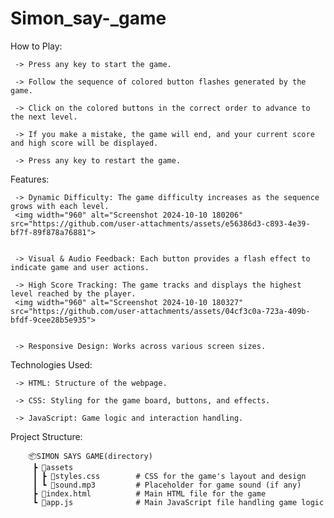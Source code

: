 # Simon_say-_game

How to Play:

     -> Press any key to start the game.
     
     -> Follow the sequence of colored button flashes generated by the game.
     
     -> Click on the colored buttons in the correct order to advance to the next level.
     
     -> If you make a mistake, the game will end, and your current score and high score will be displayed.
     
     -> Press any key to restart the game.
     
Features:

     -> Dynamic Difficulty: The game difficulty increases as the sequence grows with each level.
     <img width="960" alt="Screenshot 2024-10-10 180206" src="https://github.com/user-attachments/assets/e56386d3-c893-4e39-bf7f-89f878a76881">

     
     -> Visual & Audio Feedback: Each button provides a flash effect to indicate game and user actions.
     
     -> High Score Tracking: The game tracks and displays the highest level reached by the player.
     <img width="960" alt="Screenshot 2024-10-10 180327" src="https://github.com/user-attachments/assets/04cf3c0a-723a-409b-bfdf-9cee28b5e935">

     
     -> Responsive Design: Works across various screen sizes.
     
Technologies Used:

     -> HTML: Structure of the webpage.
     
     -> CSS: Styling for the game board, buttons, and effects.
     
     -> JavaScript: Game logic and interaction handling.

Project Structure:

        📦SIMON SAYS GAME(directory)
         ┣ 📂assets
         ┃ ┣ 📜styles.css        # CSS for the game's layout and design
         ┃ ┗ 📜sound.mp3         # Placeholder for game sound (if any)
         ┣ 📜index.html          # Main HTML file for the game
         ┗ 📜app.js              # Main JavaScript file handling game logic

